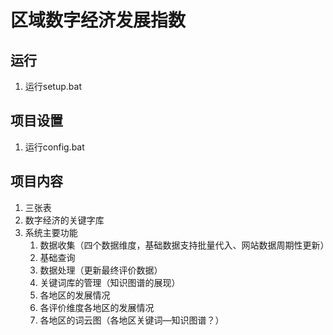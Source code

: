 # 区域数字经济发展指数
## 运行
1. 运行setup.bat

## 项目设置
1. 运行config.bat

## 项目内容
1. 三张表
2. 数字经济的关键字库
3. 系统主要功能
   1. 数据收集（四个数据维度，基础数据支持批量代入、网站数据周期性更新）
   2. 基础查询
   3. 数据处理（更新最终评价数据）
   4. 关键词库的管理（知识图谱的展现）
   5. 各地区的发展情况
   6. 各评价维度各地区的发展情况
   7. 各地区的词云图（各地区关键词—知识图谱？）